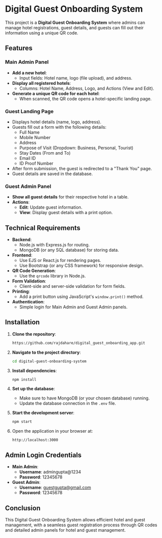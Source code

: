 # Digital Guest Onboarding System

This project is a **Digital Guest Onboarding System** where admins can manage hotel registrations, guest details, and guests can fill out their information using a unique QR code. 

## Features

### Main Admin Panel
- **Add a new hotel**: 
  - Input fields: Hotel name, logo (file upload), and address.
- **Display all registered hotels**: 
  - Columns: Hotel Name, Address, Logo, and Actions (View and Edit).
- **Generate a unique QR code for each hotel**:
  - When scanned, the QR code opens a hotel-specific landing page.

### Guest Landing Page
- Displays hotel details (name, logo, address).
- Guests fill out a form with the following details:
  - Full Name
  - Mobile Number
  - Address
  - Purpose of Visit (Dropdown: Business, Personal, Tourist)
  - Stay Dates (From and To)
  - Email ID
  - ID Proof Number
- After form submission, the guest is redirected to a "Thank You" page.
- Guest details are saved in the database.

### Guest Admin Panel
- **Show all guest details** for their respective hotel in a table.
- **Actions**: 
  - **Edit**: Update guest information.
  - **View**: Display guest details with a print option.

## Technical Requirements

- **Backend**: 
  - Node.js with Express.js for routing.
  - MongoDB (or any SQL database) for storing data.
- **Frontend**: 
  - Use EJS or React.js for rendering pages.
  - Use Bootstrap (or any CSS framework) for responsive design.
- **QR Code Generation**: 
  - Use the `qrcode` library in Node.js.
- **Form Validation**: 
  - Client-side and server-side validation for form fields.
- **Printing**: 
  - Add a print button using JavaScript's `window.print()` method.
- **Authentication**: 
  - Simple login for Main Admin and Guest Admin panels.

## Installation

1. **Clone the repository**:
   ```bash
   https://github.com/rajdahare/digital_guest_onboarding_app.git
   ```

2. **Navigate to the project directory**:
   ```bash
   cd digital-guest-onboarding-system
   ```

3. **Install dependencies**:
   ```bash
   npm install
   ```

4. **Set up the database**:
   - Make sure to have MongoDB (or your chosen database) running.
   - Update the database connection in the `.env` file.

5. **Start the development server**:
   ```bash
   npm start
   ```

6. Open the application in your browser at:
   ```
   http://localhost:3000
   ```

## Admin Login Credentials

- **Main Admin**:
  - **Username**: admingupta@1234
  - **Password**: 12345678
- **Guest Admin**:
  - **Username**: guestgupta@gmail.com
  - **Password**: 12345678

## Conclusion

This Digital Guest Onboarding System allows efficient hotel and guest management, with a seamless guest registration process through QR codes and detailed admin panels for hotel and guest management.
